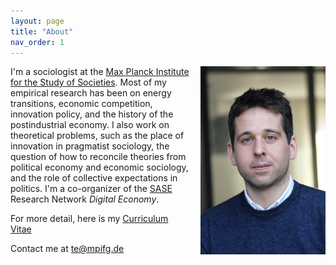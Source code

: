 ```yaml
---
layout: page
title: "About"
nav_order: 1
---
```


<img src="/about/about_files/tergen.jpg" alt="drawing" width="200" ALIGN="right" style="padding-left: 15px"/>

I'm a sociologist at the [Max Planck Institute for the Study of Societies](https://www.mpifg.de). Most of my empirical research has been on energy transitions, economic competition, innovation policy, and the history of the postindustrial economy. I also work on theoretical problems, such as  the place of innovation in pragmatist sociology, the question of how to reconcile theories from political economy and economic sociology, and the role of collective expectations in politics. I'm a co-organizer of the [SASE](https://sase.org) Research Network *Digital Economy*.

For more detail, here is my [Curriculum Vitae](/about/about_files/vita.pdf)

Contact me at [te@mpifg.de](mailto:te@mpifg.de)
